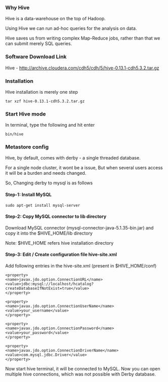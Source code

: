 ### Why Hive

Hive is a data-warehouse on the top of Hadoop. 

Using Hive we can run ad-hoc queries for the analysis on data. 

Hive saves us from writing complex Map-Reduce jobs, rather than that we can submit merely SQL queries.


### Software Download Link
Hive - http://archive.cloudera.com/cdh5/cdh/5/hive-0.13.1-cdh5.3.2.tar.gz

### Installation

Hive installation is merely one step

```tar xzf hive-0.13.1-cdh5.3.2.tar.gz```

### Start Hive mode

In terminal, type the following and hit enter

```bin/hive```

### Metastore config

Hive, by default, comes with derby - a single threaded database.

For a single node cluster, it wont be a issue, But when several users access
it will be a burden and needs changed. 

So, Changing derby to mysql is as follows

#### Step-1: Install MySQL

```sudo apt-get install mysql-server```

#### Step-2: Copy MySQL connector to lib directory

Download MySQL connector (mysql-connector-java-5.1.35-bin.jar) and 
copy it into the $HIVE_HOME/lib directory

Note: $HIVE_HOME refers hive installation directory

#### Step-3: Edit / Create configuration file hive-site.xml

Add following entries in the hive-site.xml (present in $HIVE_HOME/conf)
```
<property>
<name>javax.jdo.option.ConnectionURL</name>
<value>jdbc:mysql://localhost/hcatalog?createDatabaseIfNotExist=true</value>
</property>

<property>
<name>javax.jdo.option.ConnectionUserName</name>
<value>your_username</value>
</property>

<property>
<name>javax.jdo.option.ConnectionPassword</name>
<value>your_password</value>
</property>

<property>
<name>javax.jdo.option.ConnectionDriverName</name>
<value>com.mysql.jdbc.Driver</value>
</property>
```

Now start hive terminal, it will be connected to MySQL. 
Now you can open multiple hive connections, which was not possible with Derby database.


